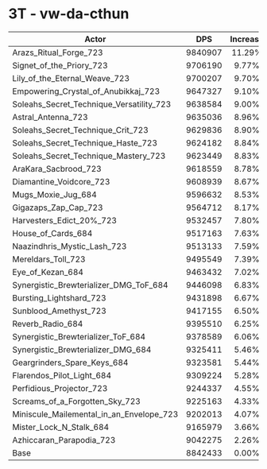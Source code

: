 # 3T - vw-da-cthun
| Actor | DPS | Increase |
|---|:---:|:---:|
|Arazs_Ritual_Forge_723|9840907|11.29%|
|Signet_of_the_Priory_723|9706190|9.77%|
|Lily_of_the_Eternal_Weave_723|9700207|9.70%|
|Empowering_Crystal_of_Anubikkaj_723|9647327|9.10%|
|Soleahs_Secret_Technique_Versatility_723|9638584|9.00%|
|Astral_Antenna_723|9635036|8.96%|
|Soleahs_Secret_Technique_Crit_723|9629836|8.90%|
|Soleahs_Secret_Technique_Haste_723|9624182|8.84%|
|Soleahs_Secret_Technique_Mastery_723|9623449|8.83%|
|AraKara_Sacbrood_723|9618559|8.78%|
|Diamantine_Voidcore_723|9608939|8.67%|
|Mugs_Moxie_Jug_684|9596632|8.53%|
|Gigazaps_Zap_Cap_723|9564712|8.17%|
|Harvesters_Edict_20%_723|9532457|7.80%|
|House_of_Cards_684|9517163|7.63%|
|Naazindhris_Mystic_Lash_723|9513133|7.59%|
|Mereldars_Toll_723|9495549|7.39%|
|Eye_of_Kezan_684|9463432|7.02%|
|Synergistic_Brewterializer_DMG_ToF_684|9446098|6.83%|
|Bursting_Lightshard_723|9431898|6.67%|
|Sunblood_Amethyst_723|9417155|6.50%|
|Reverb_Radio_684|9395510|6.25%|
|Synergistic_Brewterializer_ToF_684|9378589|6.06%|
|Synergistic_Brewterializer_DMG_684|9325411|5.46%|
|Geargrinders_Spare_Keys_684|9323581|5.44%|
|Flarendos_Pilot_Light_684|9309224|5.28%|
|Perfidious_Projector_723|9244337|4.55%|
|Screams_of_a_Forgotten_Sky_723|9225163|4.33%|
|Miniscule_Mailemental_in_an_Envelope_723|9202013|4.07%|
|Mister_Lock_N_Stalk_684|9165979|3.66%|
|Azhiccaran_Parapodia_723|9042275|2.26%|
|Base|8842433|0.00%|
